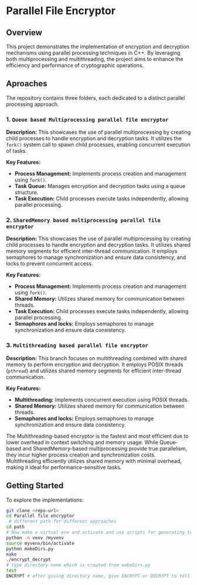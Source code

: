 # Parallel File Encryptor

## Overview

This project demonstrates the implementation of encryption and decryption mechanisms using parallel processing techniques in C++. By leveraging both multiprocessing and multithreading, the project aims to enhance the efficiency and performance of cryptographic operations.

## Aproaches

The repository contains three folders, each dedicated to a distinct parallel processing approach.

### 1. `Queue based Multiprocessing parallel file encryptor`

**Description:** This showcases the use of parallel multiprocessing by creating child processes to handle encryption and decryption tasks. It utilizes the `fork()` system call to spawn child processes, enabling concurrent execution of tasks.

**Key Features:**

- **Process Management:** Implements process creation and management using `fork()`.
- **Task Queue:** Manages encryption and decryption tasks using a queue structure.
- **Task Execution:** Child processes execute tasks independently, allowing parallel processing.

### 2. `SharedMemory based multiprocessing parallel file encryptor`

**Description:** This showcases the use of parallel multiprocessing by creating child processes to handle encryption and decryption tasks. It utilizes shared memory segments for efficient inter-thread communication. It employs semaphores to manage synchronization and ensure data consistency, and locks to prevent concurrent access.

**Key Features:**

- **Process Management:** Implements process creation and management using `fork()`.
- **Shared Memory:** Utilizes shared memory for communication between threads.
- **Task Execution:** Child processes execute tasks independently, allowing parallel processing.
- **Semaphores and locks:** Employs semaphores to manage synchronization and ensure data consistency.

### 3. `Multithreading based parallel file encryptor`

**Description:** This branch focuses on multithreading combined with shared memory to perform encryption and decryption. It employs POSIX threads (`pthread`) and utilizes shared memory segments for efficient inter-thread communication.

**Key Features:**

- **Multithreading:** Implements concurrent execution using POSIX threads.
- **Shared Memory:** Utilizes shared memory for communication between threads.
- **Semaphores and locks:** Employs semaphores to manage synchronization and ensure data consistency.

The Multithreading-based encryptor is the fastest and most efficient due to lower overhead in context switching and memory usage. While Queue-based and SharedMemory-based multiprocessing provide true parallelism, they incur higher process creation and synchronization costs. Multithreading efficiently utilizes shared memory with minimal overhead, making it ideal for performance-sensitive tasks.

## Getting Started

To explore the implementations:

   ```bash
   git clone <repo-url>
   cd Parallel file encryptor
    # different path for different approaches
   cd path 
   # Now make a virtual env and activate and use scripts for generating test files
   python -m venv /myvenv
   source myvenv/bin/activate
   python makeDirs.py
   make
   ./encrypt_decrypt
   # type directory name which is created from makeDirs.py
   test
   ENCRYPT # after giving directory name, give ENCRYPT or DECRYPT to tell what to do
   ```
